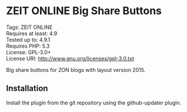 # ZEIT ONLINE Big Share Buttons
Tags: ZEIT ONLINE  
Requires at least: 4.9  
Tested up to: 4.9.1  
Requires PHP: 5.3  
License: GPL-3.0+  
License URI: http://www.gnu.org/licenses/gpl-3.0.txt  

Big share buttons for ZON blogs with layout version 2015.

## Installation
Install the plugin from the git repository using the github-updater plugin.

